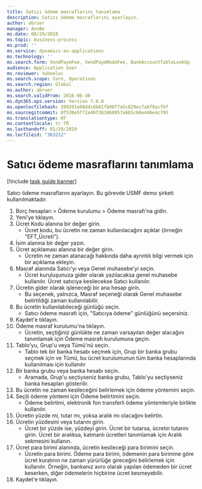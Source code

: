 ```yaml
---
title: Satıcı ödeme masraflarını tanımlama
description: Satıcı ödeme masraflarını ayarlayın.
author: abruer
manager: AnnBe
ms.date: 08/29/2018
ms.topic: business-process
ms.prod: ''
ms.service: dynamics-ax-applications
ms.technology: ''
ms.search.form: VendPaymFee, VendPaymModeFee, BankAccountTableLookUp
audience: Application User
ms.reviewer: twheeloc
ms.search.scope: Core, Operations
ms.search.region: Global
ms.author: abruer
ms.search.validFrom: 2016-06-30
ms.dyn365.ops.version: Version 7.0.0
ms.openlocfilehash: 399291a98ddc6b01fb08f7a5c629ec7a6f8acfbf
ms.sourcegitcommit: 0f530e5f72a40f383868957a6b5cb0e446e4c795
ms.translationtype: HT
ms.contentlocale: tr-TR
ms.lasthandoff: 01/29/2019
ms.locfileid: "363212"
---
```

# <a name="define-vendor-payment-fees"></a>Satıcı ödeme masraflarını tanımlama

[!include [task guide banner](../../includes/task-guide-banner.md)]

Satıcı ödeme masraflarını ayarlayın. Bu görevde USMF demo şirketi kullanılmaktadır.

1. Borç hesapları > Ödeme kurulumu > Ödeme masrafı'na gidin.
2. Yeni'ye tıklayın.
3. Ücret Kodu alanına bir değer girin.
    * Ücret kodu, bu ücretin ne zaman kullanılacağını açıklar (örneğin "EFT_Ücreti").  
4. İsim alanına bir değer yazın.
5. Ücret açıklaması alanına bir değer girin.
    * Ücretin ne zaman atanacağı hakkında daha ayrıntılı bilgi vermek için bir açıklama ekleyin.  
6. Masraf alanında Satıcı'yı veya Genel muhasebe'yi seçin.
    * Ücret kuruluşunuza gider olarak yazılacaksa genel muhasebe kullanılır.  Ücret satıcıya kesilecekse Satıcı kullanılır.  
7. Ücretin gider olarak işleneceği bir ana hesap girin.
    * Bu seçenek, yalnızca, Masraf seçeneği olarak Genel muhasebe belirtildiği zaman kullanılabilir.  
8. Bu ücretin kullanılabileceği günlüğü seçin. 
    * Satıcı ödeme masrafı için, "Satıcıya ödeme" günlüğünü seçersiniz.  
9. Kaydet'e tıklayın.
10. Ödeme masraf kurulumu'na tıklayın.
    * Ücretin, seçtiğiniz günlükte ne zaman varsayılan değer alacağını tanımlamak için Ödeme masrafı kurulumuna geçin.  
11. Tablo'yu, Grup'u veya Tümü'nü seçin.
    * Tablo tek bir banka hesabı seçmek için, Grup bir banka grubu seçmek için ve Tümü, bu ücret kurulumunun tüm banka hesaplarında kullanılması için kullanılır  
12. Bir banka grubu veya banka hesabı seçin.
    * Aramada, Grup'u seçtiyseniz banka grubu, Tablo'yu seçtiyseniz banka hesapları gösterilir.  
13. Bu ücretin ne zaman kesileceğini belirlemek için ödeme yöntemini seçin.
14. Seçili ödeme yöntemi için Ödeme belirtimini seçin.
    * Ödeme belirtimi, elektronik fon transferli ödeme yöntemleriyle birlikte kullanılır.  
15. Ücretin yüzde mi, tutar mı, yoksa aralık mı olacağını belirtin.
16. Ücretin yüzdesini veya tutarını girin.
    * Ücret bir yüzde ise, yüzdeyi girin. Ücret bir tutarsa, ücretin tutarını girin. Ücret bir aralıksa, katmanlı ücretleri tanımlamak için Aralık sekmesini kullanın.  
17. Ücret para birimi alanında, ücretin kesileceği para birimini seçin.
    * Ücretin para birimi. Ödeme para birimi, ödemenin para birimine göre ücret kuralının ne zaman yürürlüğe gireceğini belirlemek için kullanılır. Örneğin, bankanız avro olarak yapılan ödemeden bir ücret keserken, diğer ödemelerin hiçbirine ücret kesmeyebilir.  
18. Kaydet'e tıklayın.

